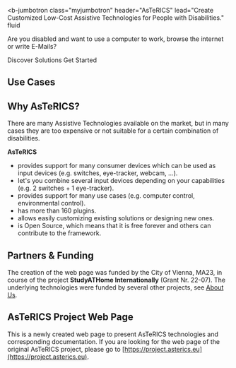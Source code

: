 <!-- ---
layout: StartPage
--- -->

<b-jumbotron
  class="myjumbotron"
  header="AsTeRICS"
  lead="Create Customized Low-Cost Assistive Technologies for People with Disabilities."
  fluid
>
  <p>Are you disabled and want to use a computer to work, browse the internet or write E-Mails?</p>
  <b-button variant="primary" href="./solutions/">Discover Solutions</b-button>
  <b-button variant="info" href="get-started/">Get Started</b-button>
</b-jumbotron>

## Use Cases

<Group>
<ShowCase
  link="#"
  title="Accessible Computer Control"
  description="Control your computer by switches, head movements or eyetracking, depending on your capabilities."
  image="/assets/img/harry-shutterstock_213119035.jpg"
/>
<ShowCase left
  link=""
  title="Accessible Environmental Control"
  description="Switch on/off lights or control your TV and stereo."
  image="/assets/img/smart-home-shutterstock_304964420.jpg"
/>
<ShowCase
  link=""
  title="Alternative and Augmentative Communication"
  description="Create your own communication grid and use it on all your devices."
  image="/assets/img/AsTeRICS-Ergo_Grid_en-1-768x592.jpg"
/>
<Youtube nocookie left
  code="JwL_zS3fpnU"
  title="Accessible Gaming &amp; Toys"
  description="Emulate mouse, keyboard or joystick for playing games or remote control toy helicopters or cars."
/>
<Youtube nocookie
  code="3_8TifCj0aU"
  title="Accessible Music"
  description="Generate sounds or play adapted music instruments."
/>
</Group>
<!-- >>>>>>> docs: update startpage -->

## Why AsTeRICS?

There are many Assistive Technologies available on the market, but in many cases they are too expensive or not suitable for a certain combination of disabilities.

**AsTeRICS**

- provides support for many consumer devices which can be used as input devices (e.g. switches, eye-tracker, webcam, ...).
- let's you combine several input devices depending on your capabilities (e.g. 2 switches + 1 eye-tracker).
- provides support for many use cases (e.g. computer control, environmental control).
- has more than 160 plugins.
- allows easily customizing existing solutions or designing new ones.
- is Open Source, which means that it is free forever and others can contribute to the framework.

## Partners & Funding

The creation of the web page was funded by the City of Vienna, MA23, in course of the project **StudyATHome Internationally** (Grant Nr. 22-07). The underlying technologies were funded by several other projects, see [About Us](/get-involved/About-us).

<Funding/>

## AsTeRICS Project Web Page

This is a newly created web page to present AsTeRICS technologies and corresponding documentation. If you are looking for the web page of the original AsTeRICS project, please go to [https://project.asterics.eu](https://project.asterics.eu).

